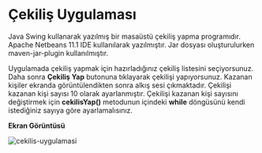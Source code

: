 # Çekiliş Uygulaması

Java Swing kullanarak yazılmış bir masaüstü çekiliş yapma programıdır. Apache Netbeans 11.1 IDE kullanılarak yazılmıştır. Jar dosyası oluşturulurken maven-jar-plugin kullanılmıştır.

Uygulamada çekiliş yapmak için hazırladığınız çekiliş listesini seçiyorsunuz. Daha sonra **Çekiliş Yap** butonuna tıklayarak çekilişi yapıyorsunuz. Kazanan kişiler ekranda görüntülendikten sonra alkış sesi çıkmaktadır. Çekilişi kazanan kişi sayısı 10 olarak ayarlanmıştır. Çekilişi kazanan kişi sayısını değiştirmek için **cekilisYap()** metodunun içindeki **while** döngüsünü kendi istediğiniz sayıya göre ayarlamalısınız.

**Ekran Görüntüsü**

![cekilis-uygulamasi](https://github.com/mertkolgu/cekilis-uygulamasi/blob/master/screenshots/ss.png)
